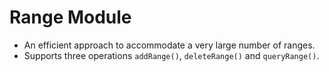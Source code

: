 # Range Module

* An efficient approach to accommodate a very large number of ranges.
* Supports three operations `addRange()`, `deleteRange()` and `queryRange()`.